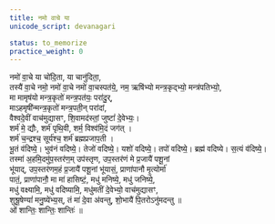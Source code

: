 ```yaml
---
title: नमो वाचे या
unicode_script: devanagari

status: to_memorize
practice_weight: 0
---
```


नमो॑ वा॒चे या चो॑दि॒ता, या चानु॑दिता॒,  
तस्यै॑ वा॒चे नमो॒ नमो॑ वा॒चे नमो॑ वा॒चस्पत॑ये॒, 
 नम॒ ऋषि॑भ्यो मन्त्र॒कृद्भ्यो॒ मन्त्र॑पतिभ्यो॒,  
 मा मामृष॑यो मन्त्र॒कृतो॑ मन्त्र॒पत॑यः॒ परा॑दु॒र्,  
माऽहमृषी॑न्मन्त्र॒कृतो॑ मन्त्र॒पती॒न् परा॑दां,  
वैश्वदे॒वीं वाच॑मुद्यासꣳ, शि॒वामद॑स्तां॒ जुष्टां॑ दे॒वेभ्यः॒।  
शर्म॑ मे॒ द्यौः, शर्म॑ पृथि॒वी, शर्म॒ विश्व॑मि॒दं जग॑त् ।  
शर्म॑ च॒न्द्रश्च॒ सूर्य॑श्च॒ शर्म॑ ब्रह्मप्रजाप॒ती ।  
भू॒तं व॑दिष्ये॒। भुव॑नं वदिष्ये॒। तेजो॑ वदिष्ये॒। यशो॑ वदिष्ये॒। तपो॑ वदिष्ये॒। ब्रह्म॑ वदिष्ये। स॒त्यं व॑दिष्ये॒।  
तस्मा॑ अ॒हमि॒दमु॑प॒स्तर॑ण॒म् उप॑स्तृण, उप॒स्तर॑णं मे प्र॒जायै॑ पशू॒नां  
 भू॑याद्, उप॒स्तर॑णम॒हं प्र॒जायै॑ पशू॒नां भू॑यासं॒, प्राणा॑पानौ मृ॒त्योर्मा॑  
 पातं॒, प्राणा॑पानौ॒ मा मा॑ हासिष्टं॒, मधु॑ मनिष्ये॒, मधु॑ जनिष्ये॒,  
 मधु॑ वक्ष्यामि॒, मधु॑ वदिष्यामि॒, मधु॑मतीं दे॒वेभ्यो॒ वाच॑मुद्यासꣳ,  
शुश्रू॒षेण्यां॑ मनु॒ष्ये॑भ्य॒स्, तं मा॑ दे॒वा अ॑वन्तु, शो॒भायै॑ पि॒तरोऽनु॑मदन्तु ॥  
ओं शान्तिः॒ शान्तिः॒ शान्तिः॑ ॥